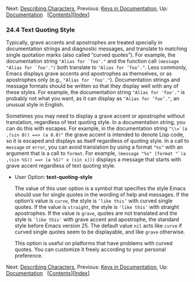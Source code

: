 <!-- This is the GNU Emacs Lisp Reference Manual
corresponding to Emacs version 27.2.

Copyright (C) 1990-1996, 1998-2021 Free Software Foundation,
Inc.

Permission is granted to copy, distribute and/or modify this document
under the terms of the GNU Free Documentation License, Version 1.3 or
any later version published by the Free Software Foundation; with the
Invariant Sections being "GNU General Public License," with the
Front-Cover Texts being "A GNU Manual," and with the Back-Cover
Texts as in (a) below.  A copy of the license is included in the
section entitled "GNU Free Documentation License."

(a) The FSF's Back-Cover Text is: "You have the freedom to copy and
modify this GNU manual.  Buying copies from the FSF supports it in
developing GNU and promoting software freedom." -->

<!-- Created by GNU Texinfo 6.7, http://www.gnu.org/software/texinfo/ -->

Next: [Describing Characters](Describing-Characters.html), Previous: [Keys in Documentation](Keys-in-Documentation.html), Up: [Documentation](Documentation.html)   \[[Contents](index.html#SEC_Contents "Table of contents")]\[[Index](Index.html "Index")]

### 24.4 Text Quoting Style

Typically, grave accents and apostrophes are treated specially in documentation strings and diagnostic messages, and translate to matching single quotation marks (also called “curved quotes”). For example, the documentation string ``"Alias for `foo'."`` and the function call ``(message "Alias for `foo'.")`` both translate to `"Alias for ‘foo’."`. Less commonly, Emacs displays grave accents and apostrophes as themselves, or as apostrophes only (e.g., `"Alias for 'foo'."`). Documentation strings and message formats should be written so that they display well with any of these styles. For example, the documentation string `"Alias for 'foo'."` is probably not what you want, as it can display as `"Alias for ’foo’."`, an unusual style in English.

Sometimes you may need to display a grave accent or apostrophe without translation, regardless of text quoting style. In a documentation string, you can do this with escapes. For example, in the documentation string ``"\\=`(a ,(sin 0)) ==> (a 0.0)"`` the grave accent is intended to denote Lisp code, so it is escaped and displays as itself regardless of quoting style. In a call to `message` or `error`, you can avoid translation by using a format `"%s"` with an argument that is a call to `format`. For example, ``(message "%s" (format "`(a ,(sin %S)) ==> (a %S)" x (sin x)))`` displays a message that starts with grave accent regardless of text quoting style.

*   User Option: **text-quoting-style**

    The value of this user option is a symbol that specifies the style Emacs should use for single quotes in the wording of help and messages. If the option’s value is `curve`, the style is `‘like this’` with curved single quotes. If the value is `straight`, the style is `'like this'` with straight apostrophes. If the value is `grave`, quotes are not translated and the style is `` `like this' `` with grave accent and apostrophe, the standard style before Emacs version 25. The default value `nil` acts like `curve` if curved single quotes seem to be displayable, and like `grave` otherwise.

    This option is useful on platforms that have problems with curved quotes. You can customize it freely according to your personal preference.

Next: [Describing Characters](Describing-Characters.html), Previous: [Keys in Documentation](Keys-in-Documentation.html), Up: [Documentation](Documentation.html)   \[[Contents](index.html#SEC_Contents "Table of contents")]\[[Index](Index.html "Index")]
